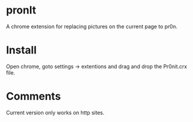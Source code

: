 # pronIt
A chrome extension for replacing pictures on the current page to pr0n.

# Install
Open chrome, goto settings -> extentions and drag and drop the Pr0nit.crx file.

# Comments
Current version only works on http sites.
